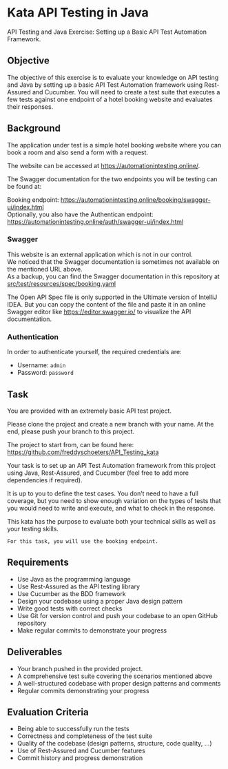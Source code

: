 # Kata API Testing in Java

API Testing and Java Exercise: Setting up a Basic API Test Automation Framework.

## Objective
The objective of this exercise is to evaluate your knowledge on API testing and Java by setting up a basic API Test Automation framework using Rest-Assured and Cucumber. You will need to create a test suite that executes a few tests against one endpoint of a hotel booking website and evaluates their responses.

## Background
The application under test is a simple hotel booking website where you can book a room and also send a form with a request.

The website can be accessed at https://automationintesting.online/.

The Swagger documentation for the two endpoints you will be testing can be found at:

Booking endpoint: https://automationintesting.online/booking/swagger-ui/index.html  
Optionally, you also have the Authentican endpoint: https://automationintesting.online/auth/swagger-ui/index.html

### Swagger
This website is an external application which is not in our control.  
We noticed that the Swagger documentation is sometimes not available on the mentioned URL above.  
As a backup, you can find the Swagger documentation in this repository at [src/test/resources/spec/booking.yaml](src/test/resources/spec/booking.yaml)

The Open API Spec file is only supported in the Ultimate version of IntelliJ IDEA. But you can copy the content of the file and paste it in an online Swagger editor like https://editor.swagger.io/ to visualize the API documentation.

### Authentication
In order to authenticate yourself, the required credentials are:
* Username: `admin`
* Password: `password`

## Task
You are provided with an extremely basic API test project.

Please clone the project and create a new branch with your name. At the end, please push your branch to this project.

The project to start from, can be found here: https://github.com/freddyschoeters/API_Testing_kata

Your task is to set up an API Test Automation framework from this project using Java, Rest-Assured, and Cucumber (feel free to add more dependencies if required).

It is up to you to define the test cases. You don’t need to have a full coverage, but you need to show enough variation on the types of tests that you would need to write and execute, and what to check in the response.

This kata has the purpose to evaluate both your technical skills as well as your testing skills.

`For this task, you will use the booking endpoint.`


## Requirements
* Use Java as the programming language
* Use Rest-Assured as the API testing library
* Use Cucumber as the BDD framework
* Design your codebase using a proper Java design pattern
* Write good tests with correct checks
* Use Git for version control and push your codebase to an open GitHub repository
* Make regular commits to demonstrate your progress


## Deliverables
* Your branch pushed in the provided project.
* A comprehensive test suite covering the scenarios mentioned above
* A well-structured codebase with proper design patterns and comments
* Regular commits demonstrating your progress

## Evaluation Criteria
* Being able to successfully run the tests
* Correctness and completeness of the test suite
* Quality of the codebase (design patterns, structure, code quality, …)
* Use of Rest-Assured and Cucumber features
* Commit history and progress demonstration